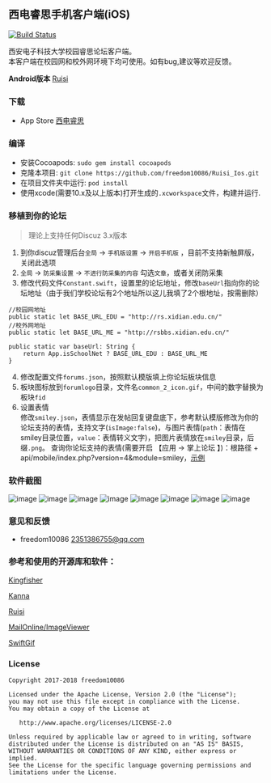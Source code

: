 ## 西电睿思手机客户端(iOS)

[![Build Status](https://travis-ci.org/freedom10086/Ruisi_Ios.svg?branch=master)](https://travis-ci.org/freedom10086/Ruisi_Ios)

西安电子科技大学校园睿思论坛客户端。    
本客户端在校园网和校外网环境下均可使用。如有bug,建议等欢迎反馈。    

**Android版本** [Ruisi](https://github.com/freedom10086/Ruisi)


### 下载
- App Store [西电睿思](https://apps.apple.com/us/app/西电睿思/id1322805454)

### 编译
- 安装Cocoapods: `sudo gem install cocoapods`
- 克隆本项目: `git clone https://github.com/freedom10086/Ruisi_Ios.git`
- 在项目文件夹中运行:  `pod install`
- 使用xcode(需要10.x及以上版本)打开生成的`.xcworkspace`文件，构建并运行.

### 移植到你的论坛
> 理论上支持任何Discuz 3.x版本
1. 到你discuz管理后台`全局` -> `手机版设置` -> `开启手机版` ，目前不支持新触屏版，关闭此选项
2. `全局` -> `防采集设置` -> `不进行防采集的内容` 勾选`文章`，或者关闭防采集
3. 修改代码文件`Constant.swift`，设置里的论坛地址，修改`baseUrl`指向你的论坛地址（由于我们学校论坛有2个地址所以这儿我填了2个根地址，按需删除）
```
//校园网地址
public static let BASE_URL_EDU = "http://rs.xidian.edu.cn/"
//校外网地址
public static let BASE_URL_ME = "http://rsbbs.xidian.edu.cn/"

public static var baseUrl: String {
    return App.isSchoolNet ? BASE_URL_EDU : BASE_URL_ME
}
```
4. 修改配置文件`forums.json`，按照默认模版填上你论坛板块信息
5. 板块图标放到`forumlogo`目录，文件名`common_2_icon.gif`，中间的数字替换为板块`fid`
6. 设置表情    
修改`smiley.json`，表情显示在发帖回复键盘底下，参考默认模版修改为你的论坛支持的表情，支持文字(`isImage:false`)，与图片表情(`path`：表情在smiley目录位置，`value`：表情转义文字)，把图片表情放在`smiley`目录，后缀`.png`。
查询你论坛支持的表情(需要开启 【应用 -> 掌上论坛 】)：根路径 + api/mobile/index.php?version=4&module=smiley，[示例](http://184.170.213.188/api/mobile/index.php?version=4&module=smiley)

### 软件截图
![image](https://github.com/freedom10086/Ruisi_Ios/blob/master/screenshots/1.png)
![image](https://github.com/freedom10086/Ruisi_Ios/blob/master/screenshots/2.png)
![image](https://github.com/freedom10086/Ruisi_Ios/blob/master/screenshots/3.png)
![image](https://github.com/freedom10086/Ruisi_Ios/blob/master/screenshots/4.png)
![image](https://github.com/freedom10086/Ruisi_Ios/blob/master/screenshots/5.png)
![image](https://github.com/freedom10086/Ruisi_Ios/blob/master/screenshots/6.png)
![image](https://github.com/freedom10086/Ruisi_Ios/blob/master/screenshots/7.png)
![image](https://github.com/freedom10086/Ruisi_Ios/blob/master/screenshots/8.png)

### 意见和反馈
- freedom10086 <2351386755@qq.com>

### 参考和使用的开源库和软件：

[Kingfisher](https://github.com/onevcat/Kingfisher)

[Kanna](https://github.com/tid-kijyun/Kanna)

[Ruisi](https://github.com/freedom10086/Ruisi)

[MailOnline/ImageViewer](https://github.com/MailOnline/ImageViewer)

[SwiftGif](https://github.com/bahlo/SwiftGif)


### License

    Copyright 2017-2018 freedom10086

    Licensed under the Apache License, Version 2.0 (the "License");
    you may not use this file except in compliance with the License.
    You may obtain a copy of the License at

       http://www.apache.org/licenses/LICENSE-2.0

    Unless required by applicable law or agreed to in writing, software
    distributed under the License is distributed on an "AS IS" BASIS,
    WITHOUT WARRANTIES OR CONDITIONS OF ANY KIND, either express or implied.
    See the License for the specific language governing permissions and
    limitations under the License.
